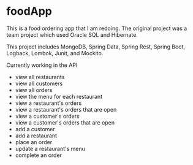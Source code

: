 # foodApp
This is a food ordering app that I am redoing. The original project was a team project which used Oracle SQL and Hibernate.

This project includes MongoDB, Spring Data, Spring Rest, Spring Boot, Logback, Lombok, Junit, and Mockito.

Currently working in the API
* view all restaurants
* view all customers
* view all orders
* view the menu for each restaurant
* view a restaurant's orders
* view a restaurant's orders that are open
* view a customer's orders
* view a customer's orders that are open
* add a customer
* add a restaurant
* place an order
* update a restaurant's menu
* complete an order
